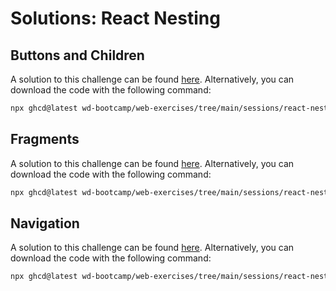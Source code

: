 # Solutions: React Nesting

## Buttons and Children

A solution to this challenge can be found [here](https://github.com/wd-bootcamp/web-exercises/tree/main/sessions/react-nesting/buttons-and-children_solution). Alternatively, you can download the code with the following command:

```bash
npx ghcd@latest wd-bootcamp/web-exercises/tree/main/sessions/react-nesting/buttons-and-children_solution
```

## Fragments

A solution to this challenge can be found [here](https://github.com/wd-bootcamp/web-exercises/tree/main/sessions/react-nesting/fragments_solution). Alternatively, you can download the code with the following command:

```bash
npx ghcd@latest wd-bootcamp/web-exercises/tree/main/sessions/react-nesting/fragments_solution
```

## Navigation

A solution to this challenge can be found [here](https://github.com/wd-bootcamp/web-exercises/tree/main/sessions/react-nesting/navigation_solution). Alternatively, you can download the code with the following command:

```bash
npx ghcd@latest wd-bootcamp/web-exercises/tree/main/sessions/react-nesting/navigation_solution
```


